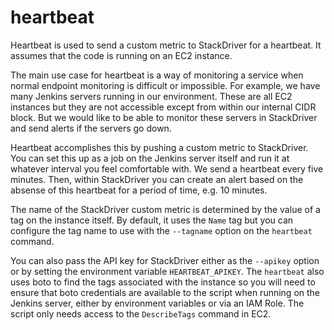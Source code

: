 heartbeat
=========

Heartbeat is used to send a custom metric to StackDriver for a heartbeat.
It assumes that the code is running on an EC2 instance.

The main use case for heartbeat is a way of monitoring a service when
normal endpoint monitoring is difficult or impossible.  For example, we
have many Jenkins servers running in our environment.  These are all EC2
instances but they are not accessible except from within our internal
CIDR block.  But we would like to be able to monitor these servers
in StackDriver and send alerts if the servers go down.

Heartbeat accomplishes this by pushing a custom metric to StackDriver.
You can set this up as a job on the Jenkins server itself and run it at
whatever interval you feel comfortable with.  We send a heartbeat every
five minutes.  Then, within StackDriver you can create an alert based on
the absense of this heartbeat for a period of time, e.g. 10 minutes.

The name of the StackDriver custom metric is determined by the value
of a tag on the instance itself.  By default, it uses the ``Name`` tag
but you can configure the tag name to use with the ``--tagname`` option
on the ``heartbeat`` command.

You can also pass the API key for StackDriver either as the ``--apikey``
option or by setting the environment variable ``HEARTBEAT_APIKEY``.  The
``heartbeat`` also uses boto to find the tags associated with the instance
so you will need to ensure that boto credentials are available to the script
when running on the Jenkins server, either by environment variables or via
an IAM Role.  The script only needs access to the ``DescribeTags`` command
in EC2.
